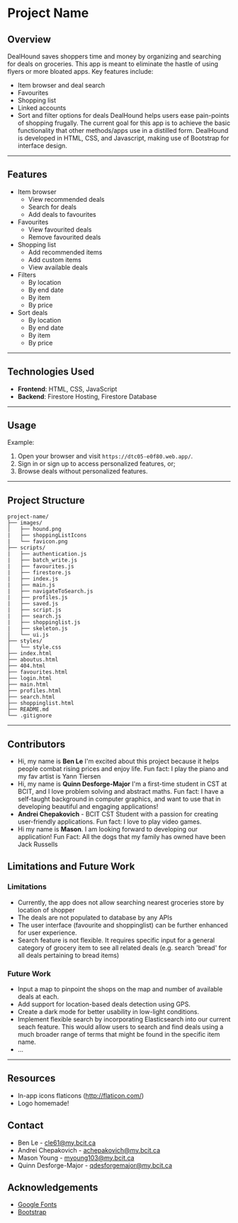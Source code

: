 # Project Name

## Overview

DealHound saves shoppers time and money by organizing and searching for deals on groceries. This app is meant to eliminate the hastle of using flyers or more bloated apps. Key features include:

- Item browser and deal search
- Favourites
- Shopping list
- Linked accounts
- Sort and filter options for deals
  DealHound helps users ease pain-points of shopping frugally. The current goal for this app is to achieve the basic functionality that other methods/apps use in a distilled form. DealHound is developed in HTML, CSS, and Javascript, making use of Bootstrap for interface design.

---

## Features

- Item browser
  - View recommended deals
  - Search for deals
  - Add deals to favourites
- Favourites
  - View favourited deals
  - Remove favourited deals
- Shopping list
  - Add recommended items
  - Add custom items
  - View available deals
- Filters
  - By location
  - By end date
  - By item
  - By price
- Sort deals
  - By location
  - By end date
  - By item
  - By price

---

## Technologies Used

- **Frontend**: HTML, CSS, JavaScript
- **Backend**: Firestore Hosting, Firestore Database

---

## Usage

Example:

1. Open your browser and visit `https://dtc05-e0f80.web.app/`.
2. Sign in or sign up to access personalized features, or;
3. Browse deals without personalized features.

---

## Project Structure

```
project-name/
├── images/
│   ├── hound.png
|   ├── shoppingListIcons
|   └── favicon.png
├── scripts/
|   ├── authentication.js
|   ├── batch_write.js
|   ├── favourites.js
|   ├── firestore.js
|   ├── index.js
|   ├── main.js
|   ├── navigateToSearch.js
|   ├── profiles.js
|   ├── saved.js
|   ├── script.js
|   ├── search.js
|   ├── shoppinglist.js
|   ├── skeleton.js
│   └── ui.js
├── styles/
│   └── style.css
├── index.html
├── aboutus.html
├── 404.html
├── favourites.html
├── login.html
├── main.html
├── profiles.html
├── search.html
├── shoppinglist.html
├── README.md
└── .gitignore
```

---

## Contributors

- Hi, my name is **Ben Le** I'm excited about this project because it helps people combat rising prices and enjoy life. Fun fact: I play the piano and my fav artist is Yann Tiersen
- Hi, my name is **Quinn Desforge-Major** I'm a first-time student in CST at BCIT, and I love problem solving and abstract maths. Fun fact: I have a self-taught background in computer graphics, and want to use that in developing beautiful and engaging applications!
- **Andrei Chepakovich** - BCIT CST Student with a passion for creating user-friendly applications. Fun fact: I love to play video games.
- Hi my name is **Mason**. I am looking forward to developing our application! Fun Fact: All the dogs that my family has owned have been Jack Russells

## Limitations and Future Work

### Limitations

- Currently, the app does not allow searching nearest groceries store by location of shopper
- The deals are not populated to database by any APIs
- The user interface (favourite and shoppinglist) can be further enhanced for user experience.
- Search feature is not flexible. It requires specific input for a general category of grocery item to see all related deals (e.g. search 'bread' for all deals pertaining to bread items)

### Future Work

- Input a map to pinpoint the shops on the map and number of available deals at each. 
- Add support for location-based deals detection using GPS.
- Create a dark mode for better usability in low-light conditions.
- Implement flexible search by incorporating Elasticsearch into our current seach feature. This would allow users to search and find deals using a much broader range of terms that might be found in the specific item name.
- ...

---

## Resources

- In-app icons flaticons (http://flaticon.com/)
- Logo homemade!

## Contact

- Ben Le - cle61@my.bcit.ca
- Andrei Chepakovich - achepakovich@my.bcit.ca
- Mason Young - myoung103@my.bcit.ca
- Quinn Desforge-Major - qdesforgemajor@my.bcit.ca

## Acknowledgements

- <a href="https://fonts.google.com/">Google Fonts</a>
- <a href="https://getbootstrap.com/">Bootstrap</a>
